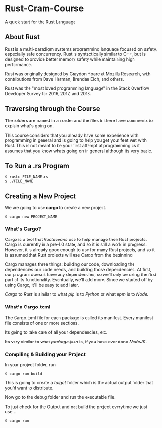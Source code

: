 # Rust-Cram-Course

A quick start for the Rust Language

<!-- All credit goes to[video-tutorial](https://www.youtube.com/watch?v=KDn_j48yoAo&t=1265s) by @chawk -->

## About Rust

Rust is a multi-paradigm systems programming language focused on safety, especially safe concurrency. Rust is syntactically similar to C++, but is designed to provide better memory safety while maintaining high performance.

Rust was originally designed by Graydon Hoare at Mozilla Research, with contributions from Dave Herman, Brendan Eich, and others.

Rust was the "most loved programming language" in the Stack Overflow Developer Survey for 2016, 2017, and 2018.

## Traversing through the Course

The folders are named in an order and the files in there have comments to explain what's going on.

This course considers that you already have some experience with programming in general and is going to help you get your feet wet with Rust.
This is not meant to be your first attempt at programming as it assumes that you know whats going on in general although its very basic.

## To Run a .rs Program

```
$ rustc FILE_NAME.rs
$ ./FILE_NAME
```

## Creating a New Project

We are going to use **cargo** to create a new project.

```
$ cargo new PROJECT_NAME
```

### What's Cargo?

Cargo is a tool that _Rustaceans_ use to help manage their Rust projects. Cargo is currently in a pre-1.0 state, and so it is still a work in progress. However, it is already good enough to use for many Rust projects, and so it is assumed that Rust projects will use Cargo from the beginning.

Cargo manages three things: building our code, downloading the dependencies our code needs, and building those dependencies. At first, our program doesn’t have any dependencies, so we’ll only be using the first part of its functionality. Eventually, we’ll add more. Since we started off by using Cargo, it'll be easy to add later.

_Cargo_ to _Rust_ is similar to what _pip_ is to _Python_ or what _npm_ is to _Node_.

### What's Cargo.toml

The Cargo.toml file for each package is called its manifest. Every manifest file consists of one or more sections.

Its going to take care of all your dependencies, etc.

Its very similar to what _package.json_ is, if you have ever done _NodeJS_.

### Compiling & Building your Project

In your project folder, run

```
$ cargo run build
```

This is going to create a _target_ folder which is the actual output folder that you'd want to distribute.

Now go to the debug folder and run the executable file.

To just check for the Output and not build the project everytime we just use...

```
$ cargo run
```
